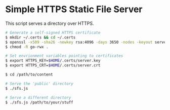 # Simple HTTPS Static File Server

This script serves a directory over HTTPS.

```bash
# Generate a self-signed HTTPS certificate
$ mkdir ~/.certs && cd ~/.certs
$ openssl -x509 -sha26 -newkey rsa:4096 -days 3650 -nodes -keyout server.key -out server.crt
$ chmod -R go-rwx .

# Set envrionment variables pointing to certificates
$ export HTTPS_KEY=$HOME/.certs/server.key
$ export HTTPS_CRT=$HOME/.certs/server.crt

$ cd /path/to/content

# Serve the 'public' directory
$ ./sfs.js

# Serve a different directory
$ ./sfs.js /path/to/your/stuff
```

